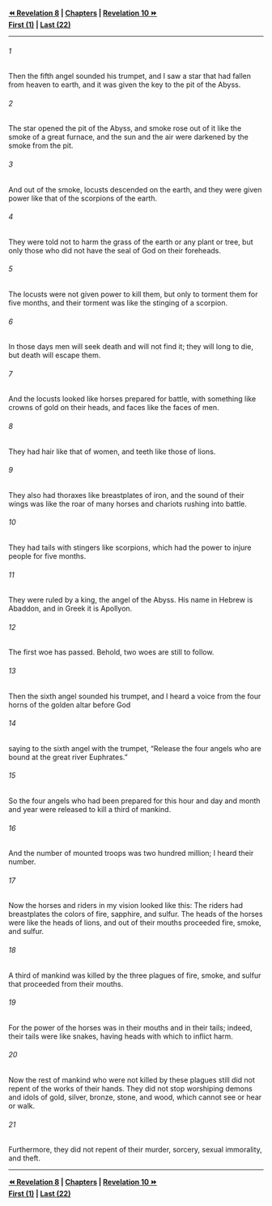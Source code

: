   
**[⏪ Revelation 8](./Revelation%208.md) | [Chapters](./_index.md) | [Revelation 10 ⏩](./Revelation%2010.md)**  
**[First (1)](./Revelation%201.md) | [Last (22)](./Revelation%2022.md)**  
  
---  
  
###### 1  
Then the fifth angel sounded his trumpet, and I saw a star that had fallen from heaven to earth, and it was given the key to the pit of the Abyss.  
  
###### 2  
The star opened the pit of the Abyss, and smoke rose out of it like the smoke of a great furnace, and the sun and the air were darkened by the smoke from the pit.  
  
###### 3  
And out of the smoke, locusts descended on the earth, and they were given power like that of the scorpions of the earth.  
  
###### 4  
They were told not to harm the grass of the earth or any plant or tree, but only those who did not have the seal of God on their foreheads.  
  
###### 5  
The locusts were not given power to kill them, but only to torment them for five months, and their torment was like the stinging of a scorpion.  
  
###### 6  
In those days men will seek death and will not find it; they will long to die, but death will escape them.  
  
###### 7  
And the locusts looked like horses prepared for battle, with something like crowns of gold on their heads, and faces like the faces of men.  
  
###### 8  
They had hair like that of women, and teeth like those of lions.  
  
###### 9  
They also had thoraxes like breastplates of iron, and the sound of their wings was like the roar of many horses and chariots rushing into battle.  
  
###### 10  
They had tails with stingers like scorpions, which had the power to injure people for five months.  
  
###### 11  
They were ruled by a king, the angel of the Abyss. His name in Hebrew is Abaddon, and in Greek it is Apollyon.  
  
###### 12  
The first woe has passed. Behold, two woes are still to follow.  
  
###### 13  
Then the sixth angel sounded his trumpet, and I heard a voice from the four horns of the golden altar before God  
  
###### 14  
saying to the sixth angel with the trumpet, “Release the four angels who are bound at the great river Euphrates.”  
  
###### 15  
So the four angels who had been prepared for this hour and day and month and year were released to kill a third of mankind.  
  
###### 16  
And the number of mounted troops was two hundred million; I heard their number.  
  
###### 17  
Now the horses and riders in my vision looked like this: The riders had breastplates the colors of fire, sapphire, and sulfur. The heads of the horses were like the heads of lions, and out of their mouths proceeded fire, smoke, and sulfur.  
  
###### 18  
A third of mankind was killed by the three plagues of fire, smoke, and sulfur that proceeded from their mouths.  
  
###### 19  
For the power of the horses was in their mouths and in their tails; indeed, their tails were like snakes, having heads with which to inflict harm.  
  
###### 20  
Now the rest of mankind who were not killed by these plagues still did not repent of the works of their hands. They did not stop worshiping demons and idols of gold, silver, bronze, stone, and wood, which cannot see or hear or walk.  
  
###### 21  
Furthermore, they did not repent of their murder, sorcery, sexual immorality, and theft.  
  
  
---  
  
**[⏪ Revelation 8](./Revelation%208.md) | [Chapters](./_index.md) | [Revelation 10 ⏩](./Revelation%2010.md)**  
**[First (1)](./Revelation%201.md) | [Last (22)](./Revelation%2022.md)**  
  
